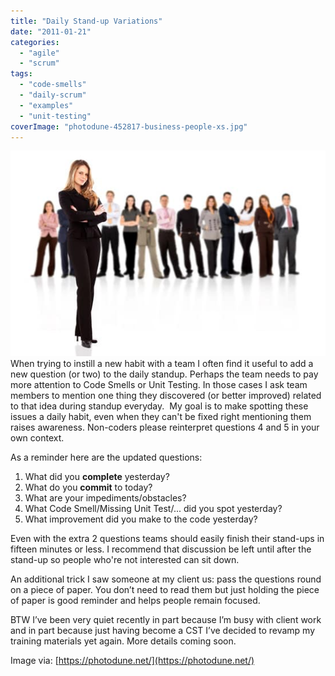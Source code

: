```yaml
---
title: "Daily Stand-up Variations"
date: "2011-01-21"
categories: 
  - "agile"
  - "scrum"
tags: 
  - "code-smells"
  - "daily-scrum"
  - "examples"
  - "unit-testing"
coverImage: "photodune-452817-business-people-xs.jpg"
---
```


![business people - image licensed from Photodune](images/photodune-452817-business-people-xs.jpg) When trying to instill a new habit with a team I often find it useful to add a new question (or two) to the daily standup. Perhaps the team needs to pay more attention to Code Smells or Unit Testing. In those cases I ask team members to mention one thing they discovered (or better improved) related to that idea during standup everyday.  My goal is to make spotting these issues a daily habit, even when they can't be fixed right mentioning them raises awareness. Non-coders please reinterpret questions 4 and 5 in your own context.

As a reminder here are the updated questions:

1. What did you **complete** yesterday?
2. What do you **commit** to today?
3. What are your impediments/obstacles?
4. What Code Smell/Missing Unit Test/... did you spot yesterday?
5. What improvement did you make to the code yesterday?

Even with the extra 2 questions teams should easily finish their stand-ups in fifteen minutes or less. I recommend that discussion be left until after the stand-up so people who're not interested can sit down.

An additional trick I saw someone at my client us: pass the questions round on a piece of paper. You don’t need to read them but just holding the piece of paper is good reminder and helps people remain focused.

BTW I’ve been very quiet recently in part because I’m busy with client work and in part because just having become a CST I’ve decided to revamp my training materials yet again. More details coming soon.

Image via: [https://photodune.net/](https://photodune.net/)
